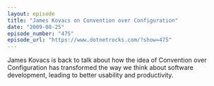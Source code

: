 ```yaml
---
layout: episode
title: "James Kovacs on Convention over Configuration"
date: "2009-08-25"
episode_number: "475"
episode_url: "https://www.dotnetrocks.com/?show=475"
---
```


James Kovacs is back to talk about how the idea of Convention over Configuration has transformed the way we think about software development, leading to better usability and productivity.
